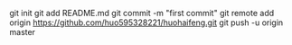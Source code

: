 git init
git add README.md
git commit -m "first commit"
git remote add origin https://github.com/huo595328221/huohaifeng.git
git push -u origin master
